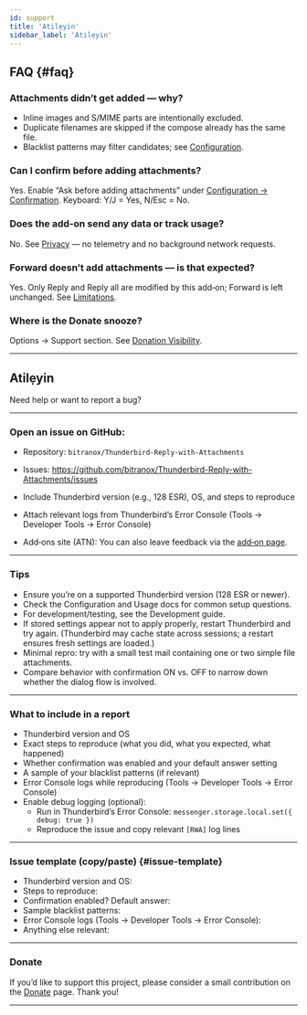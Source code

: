```yaml
---
id: support
title: 'Atilẹyin'
sidebar_label: 'Atilẹyin'
---
```


## FAQ {#faq}

### Attachments didn’t get added — why?

- Inline images and S/MIME parts are intentionally excluded.
- Duplicate filenames are skipped if the compose already has the same file.
- Blacklist patterns may filter candidates; see [Configuration](configuration#blacklist-glob-patterns).

### Can I confirm before adding attachments?

Yes. Enable “Ask before adding attachments” under [Configuration → Confirmation](configuration#confirmation). Keyboard: Y/J = Yes, N/Esc = No.

### Does the add‑on send any data or track usage?

No. See [Privacy](privacy) — no telemetry and no background network requests.

### Forward doesn’t add attachments — is that expected?

Yes. Only Reply and Reply all are modified by this add‑on; Forward is left unchanged. See [Limitations](usage#limitations).

### Where is the Donate snooze?

Options → Support section. See [Donation Visibility](configuration#donation-visibility).

---

## Atilẹyin

Need help or want to report a bug?

---

### Open an issue on GitHub:

- Repository: `bitranox/Thunderbird-Reply-with-Attachments`
- Issues: https://github.com/bitranox/Thunderbird-Reply-with-Attachments/issues
- Include Thunderbird version (e.g., 128 ESR), OS, and steps to reproduce
- Attach relevant logs from Thunderbird’s Error Console (Tools → Developer Tools → Error Console)

- Add‑ons site (ATN): You can also leave feedback via the [add‑on page](https://addons.thunderbird.net/thunderbird/addon/reply-with-attachments).

---

### Tips

- Ensure you’re on a supported Thunderbird version (128 ESR or newer).
- Check the Configuration and Usage docs for common setup questions.
- For development/testing, see the Development guide.
- If stored settings appear not to apply properly, restart Thunderbird and try again. (Thunderbird may cache state across sessions; a restart ensures fresh settings are loaded.)
- Minimal repro: try with a small test mail containing one or two simple file attachments.
- Compare behavior with confirmation ON vs. OFF to narrow down whether the dialog flow is involved.

---

### What to include in a report

- Thunderbird version and OS
- Exact steps to reproduce (what you did, what you expected, what happened)
- Whether confirmation was enabled and your default answer setting
- A sample of your blacklist patterns (if relevant)
- Error Console logs while reproducing (Tools → Developer Tools → Error Console)
- Enable debug logging (optional):
  - Run in Thunderbird’s Error Console: `messenger.storage.local.set({ debug: true })`
  - Reproduce the issue and copy relevant `[RWA]` log lines

---

### Issue template (copy/paste) {#issue-template}

- Thunderbird version and OS:
- Steps to reproduce:
- Confirmation enabled? Default answer:
- Sample blacklist patterns:
- Error Console logs (Tools → Developer Tools → Error Console):
- Anything else relevant:

---

### Donate

If you’d like to support this project, please consider a small contribution on the [Donate](donation) page. Thank you!

---
